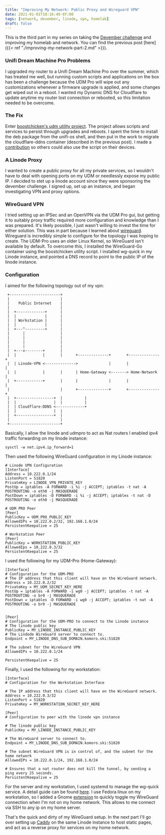 ```yaml
---
title: "Improving My Network: Public Proxy and Wireguard VPN"
date: 2021-01-01T18:16:49-07:00
tags: [network, devember, linode, vpn, homelab]
draft: false
---
```


This is the third part in my series on taking the [Devember challenge](https://forum.level1techs.com/t/welcome-to-level1-devember/162269)
 and improving my homelab and network. You can find the previous post [here]({{< ref "./improving-my-network-part-2.md" >}}).

### Unifi Dream Machine Pro Problems
I upgraded my router to a Unifi Dream Machine Pro over the summer, which has treated me well, but running custom 
 scripts and applications on the box has been a challenge because the UDM Pro will wipe out any customizations whenever 
 a firmware upgrade is applied, and some changes get wiped out in a reboot. I wanted my Dynamic DNS for Cloudflare to 
 update anytime my router lost connection or rebooted, so this limitation needed to be overcome.

### The Fix 
Enter [boostchicken's udm utility project](https://github.com/boostchicken/udm-utilities). The project allows scripts
 and services to persist through upgrades and reboots. I spent the time to install the deb package from the unifi-os
 shell, and then put in the work to migrate the cloudflare-ddns container (described in the previous post). I made a 
 [contribution](https://github.com/boostchicken/udm-utilities/pull/80) so others could also use the script on their 
 devices.

### A Linode Proxy
I wanted to create a public proxy for all my private services, so I wouldn't have to deal with opening ports on my UDM
 or needlessly expose my public IP. I decided to stet up a linode account since they were sponsoring the devember 
 challenge. I signed up, set up an instance, and began investigating VPN and proxy options.

### WireGuard VPN
I tried setting up an IPSec and an OpenVPN via the UDM Pro gui, but getting it to suitably proxy traffic required more 
 configuration and knowledge than I was prepared. It's likely possible, I just wasn't willing to invest the time for 
 either solution. This was in part because I learned about [wireguard](https://www.wireguard.com/). Wireguard 
 is incredibly simple to configure for the topology I was hoping to create. The UDM-Pro uses an older Linux Kernel, so
 WireGuard isn't available by default. To overcome this, I installed the WireGuard-Go container using the boostchicken 
 utility script. I installed wg-quick in my Linode instance, and pointed a DNS record to point to the public IP of the 
 linode instance.

### Configuration

I aimed for the following topology out of my vpn:

```
 +-----------------------+
 |                       |
 |    Public Internet    |
 |                       |
 |  +-------------+      |
 |  |             |      |
 |  | Workstation |      |
 |  |             |      |
 |  +---^---------+      |
 |      |                |
 |      |                |
 |      |                |
 |      |                |
 |  +---v--------+       |
 |  |            |       |      +--------------+       +--------------+
 |  | Linode-VPN <-------------->              |       |              |
 |  |            |       |      | Home-Gateway <-------> Home-Network |
 |  +------------+       |      |              |       |              |
 |                       |      +--------------+       +--------------+
 |  +-----------------+  |          |
 |  |                 |  |          |
 |  | Cloudflare-DDNS <-------------+
 |  |                 |  |
 |  +-----------------+  |
 |                       |
 +-----------------------+
```
Basically, I allow the linode and udmpro to act as Nat routers
I enabled ipv4 traffic forwarding on my linode instance:

```sysctl -w net.ipv4.ip_forward=1```

Then used the following WireGuard configuration in my Linode instance:

```
# Linode VPN Configuration
[Interface]
Address = 10.222.0.1/24
ListenPort = 51820
PrivateKey = LINODE_VPN_PRIVATE_KEY
PostUp = iptables -A FORWARD -i %i -j ACCEPT; iptables -t nat -A POSTROUTING -o eth0 -j MASQUERADE
PostDown = iptables -D FORWARD -i %i -j ACCEPT; iptables -t nat -D POSTROUTING -o eth0 -j MASQUERADE

# UDM PRO Peer
[Peer]
PublicKey = UDM_PRO_PUBLIC_KEY
AllowedIPs = 10.222.0.2/32, 192.168.1.0/24
PersistentKeepalive = 25

# Workstation Peer
[Peer]
PublicKey = WORKSTATION_PUBLIC_KEY
AllowedIps = 10.222.0.3/32
PersistentKeepalive = 25

```

I used the following for my UDM-Pro (Home-Gateway):

```
[Interface]
# Configuration for the UDM-PRO
# The IP address that this client will have on the WireGuard network.
Address = 10.222.0.2/32
PrivateKey = MY_UDM_SECRET_KEY_HERE
PostUp = iptables -A FORWARD -i wg0 -j ACCEPT; iptables -t nat -A POSTROUTING -o br0 -j MASQUERADE
PostDown = iptables -D FORWARD -i wg0 -j ACCEPT; iptables -t nat -A POSTROUTING -o br0 -j MASQUERADE


[Peer]
# Configuration for the UDM-PRO to connect to the Linode instance
# The linode public key
PublicKey = MY_LINODE_INSTANCE_PUBLIC_KEY
# The Lindode WireGuard server to connect to.
Endpoint = MY_LINODE_DNS_SUB_DOMAIN.komoro.ski:51820

# The subnet for the WireGuard VPN
AllowedIPs = 10.222.0.1/24

PersistentKeepalive = 25

```

Finally, I used the following for my workstation:

```
[Interface]
# Configuration for the Workstation Interface

# The IP address that this client will have on the WireGuard network.
Address = 10.222.0.3/32
ListenPort = 51820
PrivateKey = MY_WORKSTATION_SECRET_KEY_HERE

[Peer]
# Configuration to peer with the linode vpn instance

# The linode public key
PublicKey = MY_LINODE_INSTANCE_PUBLIC_KEY 

# The WireGuard server to connect to.
Endpoint = MY_LINODE_DNS_SUB_DOMAIN.komoro.ski:51820

# The subnet WireGuard VPN is in control of, and the subnet for the home network
AllowedIPs = 10.222.0.1/24, 192.168.1.0/24

# Ensures that a nat router does not kill the tunnel, by sending a ping every 25 seconds.
PersistentKeepalive = 25

```

For the server and my workstation, I used systemd to manage the wg-quick service. A detail guide can be found 
 [here](https://zach.bloomqu.ist/blog/2019/11/site-to-site-wireguard-vpn.html). I use Fedora linux on my workstation, 
 so I added a Gnome [extension]((https://github.com/atareao/wireguard-indicator)) to quickly toggle my WireGuard 
 connection when I'm not on my home network. This allows to me connect via SSH to any ip on my home server.

That's the quick and dirty of my WireGuard setup. In the next part I'll go over setting up
 [Caddy](https://caddyserver.com/v2) on the same Linode instance to host static pages, and act as a reverse proxy for 
 services on my home network.
